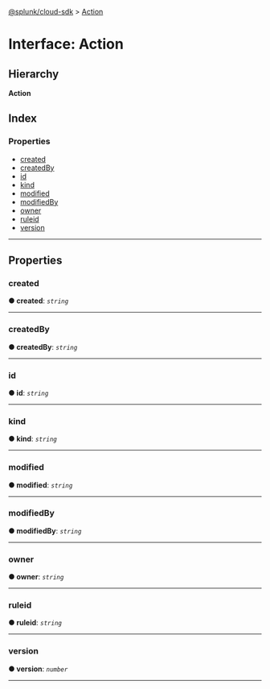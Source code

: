 [@splunk/cloud-sdk](../README.md) > [Action](../interfaces/action.md)

# Interface: Action

## Hierarchy

**Action**

## Index

### Properties

* [created](action.md#created)
* [createdBy](action.md#createdby)
* [id](action.md#id)
* [kind](action.md#kind)
* [modified](action.md#modified)
* [modifiedBy](action.md#modifiedby)
* [owner](action.md#owner)
* [ruleid](action.md#ruleid)
* [version](action.md#version)

---

## Properties

<a id="created"></a>

###  created

**● created**: *`string`*

___
<a id="createdby"></a>

###  createdBy

**● createdBy**: *`string`*

___
<a id="id"></a>

###  id

**● id**: *`string`*

___
<a id="kind"></a>

###  kind

**● kind**: *`string`*

___
<a id="modified"></a>

###  modified

**● modified**: *`string`*

___
<a id="modifiedby"></a>

###  modifiedBy

**● modifiedBy**: *`string`*

___
<a id="owner"></a>

###  owner

**● owner**: *`string`*

___
<a id="ruleid"></a>

###  ruleid

**● ruleid**: *`string`*

___
<a id="version"></a>

###  version

**● version**: *`number`*

___

